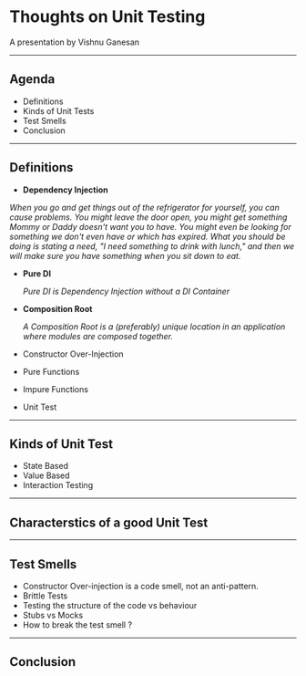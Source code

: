 # Thoughts on Unit Testing

A presentation by Vishnu Ganesan

---

## Agenda

- Definitions
- Kinds of Unit Tests
- Test Smells
- Conclusion

---

## Definitions

- **Dependency Injection**

_When you go and get things out of the refrigerator for yourself, you can cause problems. You might leave the door open, you might get something Mommy or Daddy doesn't want you to have. You might even be looking for something we don't even have or which has expired. What you should be doing is stating a need, "I need something to drink with lunch," and then we will make sure you have something when you sit down to eat._

- **Pure DI**

  _Pure DI is Dependency Injection without a DI Container_

- **Composition Root**

  _A Composition Root is a (preferably) unique location in an application where modules are composed together._

- Constructor Over-Injection

- Pure Functions

- Impure Functions

- Unit Test

---

## Kinds of Unit Test

- State Based
- Value Based
- Interaction Testing

---

## Characterstics of a good Unit Test

---

## Test Smells

- Constructor Over-injection is a code smell, not an anti-pattern.
- Brittle Tests
- Testing the structure of the code vs behaviour
- Stubs vs Mocks
- How to break the test smell ?

---

## Conclusion

